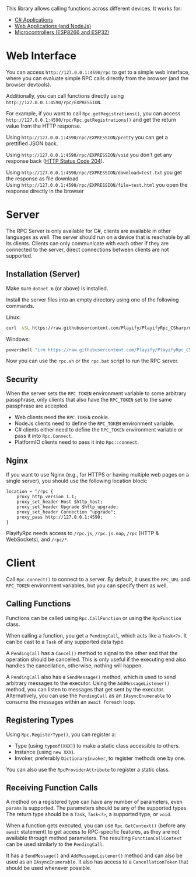 This library allows calling functions across different devices. It works for:

* [C# Applications](https://www.nuget.org/packages/PlayifyRpc/)
* [Web Applications (and NodeJs)](https://www.npmjs.com/package/playify-rpc)
* [Microcontrollers (ESP8266 and ESP32)](https://registry.platformio.org/libraries/playify/playify-rpc)

# Web Interface

You can access `http://127.0.0.1:4590/rpc` to get to a simple web interface, where you can evaluate simple RPC calls
directly from the browser (and the browser devtools).

Additionally, you can call functions directly using `http://127.0.0.1:4590/rpc/EXPRESSION`.

For example, if you want to call `Rpc.getRegistrations()`, you can
access `http://127.0.0.1:4590/rpc/Rpc.getRegistrations()` and get the return value from the HTTP response.

Using `http://127.0.0.1:4590/rpc/EXPRESSION/pretty` you can get a prettified JSON back.

Using `http://127.0.0.1:4590/rpc/EXPRESSION/void` you don't get any response
back ([HTTP Status Code 204](https://developer.mozilla.org/en-US/docs/Web/HTTP/Status/204)).

Using `http://127.0.0.1:4590/rpc/EXPRESSION/download=test.txt` you get the response as file download<br/>
Using `http://127.0.0.1:4590/rpc/EXPRESSION/file=test.html` you open the response directly in the browser

# Server

The RPC Server is only available for C#, clients are available in other languages as well. The server should run on a
device that is reachable by all its clients. Clients can only communicate with each other if they are connected to the
server, direct connections between clients are not supported.

## Installation (Server)

Make sure `dotnet 6` (or above) is installed.

Install the server files into an empty directory using one of the following commands.

Linux:

```sh
curl -sSL https://raw.githubusercontent.com/Playify/PlayifyRpc_CSharp/master/_run/get-rpc.sh | bash
```

Windows:

```cmd
powershell "irm https://raw.githubusercontent.com/Playify/PlayifyRpc_CSharp/master/_run/get-rpc.ps1|iex"
```

Now you can use the `rpc.sh` or the `rpc.bat` script to run the RPC server.

## Security

When the server sets the `RPC_TOKEN` environment variable to some arbitrary passphrase, only clients that also have
the `RPC_TOKEN` set to the same passphrase are accepted.

* Web clients need the `RPC_TOKEN` cookie.
* NodeJs clients need to define the `RPC_TOKEN` environment variable.
* C# clients either need to define the `RPC_TOKEN` environment variable or pass it into `Rpc.Connect`.
* PlatformIO clients need to pass it into `Rpc::connect`.

## Nginx

If you want to use Nginx (e.g., for HTTPS or having multiple web pages on a single server), you should use the following
location block:

```nginx
location ~ ^/rpc {
	proxy_http_version 1.1;
	proxy_set_header Host $http_host;
	proxy_set_header Upgrade $http_upgrade;
	proxy_set_header Connection "upgrade";
	proxy_pass http://127.0.0.1:4590;
}
```

PlayifyRpc needs access to `/rpc.js`, `/rpc.js.map`, `/rpc` (HTTP & WebSockets), and `/rpc/*`.

# Client

Call `Rpc.connect()` to connect to a server. By default, it uses the `RPC_URL` and `RPC_TOKEN` environment variables,
but you can specify them as well.

## Calling Functions

Functions can be called using `Rpc.CallFunction` or using the `RpcFunction` class.

When calling a function, you get a `PendingCall`, which acts like a `Task<?>`. It can be cast to a `Task` of any
supported data type.

A `PendingCall` has a `Cancel()` method to signal to the other end that the operation should be cancelled. This is only
useful if the executing end also handles the cancellation, otherwise, nothing will happen.

A `PendingCall` also has a `SendMessage()` method, which is used to send arbitrary messages to the executor. Using
the `AddMessageListener()` method, you can listen to messages that get sent by the executor. Alternatively, you can use
the `PendingCall` as an `IAsyncEnumerable` to consume the messages within an `await foreach` loop.

## Registering Types

Using `Rpc.RegisterType()`, you can register a:

* Type (using `typeof(XXX)`) to make a static class accessible to others.
* Instance (using `new XXX`).
* Invoker, preferably `DictionaryInvoker`, to register methods one by one.

You can also use the `RpcProviderAttribute` to register a static class.

## Receiving Function Calls

A method on a registered type can have any number of parameters, even `params` is supported. The parameters should be
any of the supported types. The return type should be a `Task`, `Task<?>`, a supported type, or `void`.

When a function gets executed, you can use `Rpc.GetContext()` (before any `await` statement) to get access to
RPC-specific features, as they are not available through method parameters. The resulting `FunctionCallContext` can be
used similarly to the `PendingCall`.

It has a `SendMessage()` and `AddMessageListener()` method and can also be used as an `IAsyncEnumerable`. It also has
access to a `CancellationToken` that should be used whenever possible.